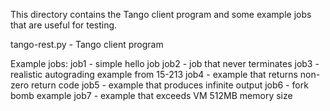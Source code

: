 This directory contains the Tango client program and some example jobs
that are useful for testing.

tango-rest.py - Tango client program

Example jobs:
job1 	  - simple hello job
job2 	  - job that never terminates
job3 	  - realistic autograding example from 15-213
job4 	  - example that returns non-zero return code
job5 	  - example that produces infinite output
job6	  - fork bomb example
job7      - example that exceeds VM 512MB memory size 



